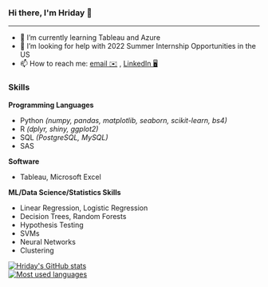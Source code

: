 ### Hi there, I'm Hriday 👋

* * *

<!-- - 🔭 I’m currently working on-->
- 🌱 I’m currently learning Tableau and Azure
- 🤔 I’m looking for help with 2022 Summer Internship Opportunities in the US
- 📫 How to reach me: [email ✉️](mailto:hbaghar@uw.edu) , [LinkedIn 🖥](https://www.linkedin.com/in/hridaybaghar)
<!-- - 💻 Check out my [website](hbaghar.github.io)-->

### Skills
**Programming Languages**
- Python _(numpy, pandas, matplotlib, seaborn, scikit-learn, bs4)_
- R _(dplyr, shiny, ggplot2)_
- SQL _(PostgreSQL, MySQL)_
- SAS

**Software**
- Tableau, Microsoft Excel

**ML/Data Science/Statistics Skills**
- Linear Regression, Logistic Regression
- Decision Trees, Random Forests
- Hypothesis Testing
- SVMs
- Neural Networks
- Clustering

[![Hriday's GitHub stats](https://github-readme-stats.vercel.app/api?username=hbaghar&theme=midnight-purple)](https://github.com/anuraghazra/github-readme-stats)  
[![Most used languages](https://github-readme-stats.vercel.app/api/top-langs/?username=hbaghar&layout=compact&&theme=midnight-purple)](https://github.com/anuraghazra/github-readme-stats)
